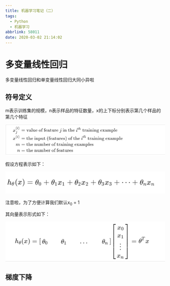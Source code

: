 ```yaml
---
title: 机器学习笔记（二）
tags:
  - Python
  - 机器学习
abbrlink: 58011
date: 2020-03-02 21:14:02
---
```


# 多变量线性回归

多变量线性回归和单变量线性回归大同小异啦

## 符号定义

m表示训练集的规模，n表示样品的特征数量，x的上下标分别表示第几个样品的第几个特征

![多变量线性回归表示](https://raw.githubusercontent.com/cylind/cylind.github.io/static/img/多变量线性回归表示.png)

假设方程表示如下：

![多变量线性回归方程](https://raw.githubusercontent.com/cylind/cylind.github.io/static/img/多变量线性回归方程.png)

注意啦，为了方便计算我们默认x<sub>0</sub> = 1

其向量表示形式如下：

 ![多变量线性回归方程的向量形式](https://raw.githubusercontent.com/cylind/cylind.github.io/static/img/多变量线性回归方程的向量形式.png)

## 梯度下降
